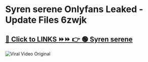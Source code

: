 
 # Syren serene Onlyfans Leaked - Update Files 6zwjk

## <h2><a href="https://clipsfans.com/Syren_serene&ref=git">🔗 Click to LINKS ⏩⏩ 👉 🟢 Syren serene </a></h2>

<a href="https://clipsfans.com/Syren_serene&ref=git" rel="nofollow" data-target="animated-image.originalLink"><img src="https://i.ibb.co.com/xMMVF88/686577567.gif" alt="Viral Video Original" style="max-width: 100%; display: inline-block;" data-target="animated-image.originalImage"></a>

